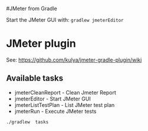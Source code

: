 #JMeter from Gradle

Start the JMeter GUI with: 
```gradlew jmeterEditor```


# JMeter plugin
See: https://github.com/kulya/jmeter-gradle-plugin/wiki

## Available tasks
* jmeterCleanReport - Clean Jmeter Report
* jmeterEditor - Start JMeter GUI
* jmeterListTestPlan - List JMeter test plan
* jmeterRun - Execute JMeter tests


```./gradlew  tasks```